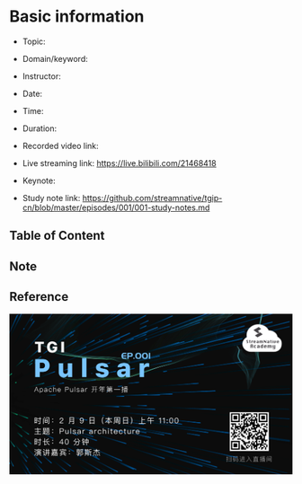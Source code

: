 # Basic information

- Topic:

- Domain/keyword:

- Instructor:

- Date:

- Time:

- Duration:

- Recorded video link:

- Live streaming link: https://live.bilibili.com/21468418

- Keynote: 

- Study note link: https://github.com/streamnative/tgip-cn/blob/master/episodes/001/001-study-notes.md

## Table of Content

## Note

## Reference 

![](https://github.com/streamnative/tgip-cn/blob/master/image/001-promotion.png)

